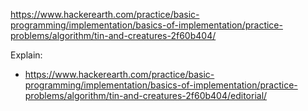 https://www.hackerearth.com/practice/basic-programming/implementation/basics-of-implementation/practice-problems/algorithm/tin-and-creatures-2f60b404/

Explain:

- https://www.hackerearth.com/practice/basic-programming/implementation/basics-of-implementation/practice-problems/algorithm/tin-and-creatures-2f60b404/editorial/
